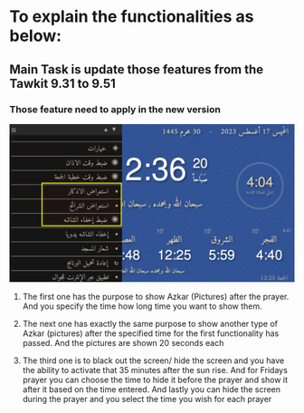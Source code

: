 # To explain the functionalities as below:

## Main Task is update those features from the Tawkit 9.31 to 9.51

### Those feature need to apply in the new version

<img src='./task-img-1.png' alt='task_img' />

1. The first one has the purpose to show Azkar (Pictures) after the prayer. And you specify the time how long time you want to show them.

2. The next one has exactly the same purpose to show another type of Azkar (pictures) after the specified time for the first functionality has passed. And the pictures are shown 20 seconds each

3. The third one is to black out the screen/ hide the screen and you have the ability to activate that 35 minutes after the sun rise. And for Fridays prayer you can choose the time to hide it before the prayer and show it after it based on the time entered. And lastly you can hide the screen during the prayer and you select the time you wish for each prayer
